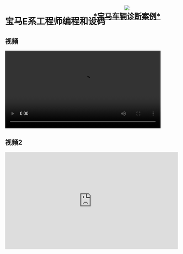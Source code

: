 <h1 style="padding-bottom:40px;">宝马E系工程师编程和设码 <div style="margin-top:-70px;" ><a style="float:right;font-size:x-large;text-align:center;" href="#!pages/bmw/index.md"><img src="../include/images/bmw.png" /> <br /> *宝马车辆诊断案例*</a> </div> </h1>


## 视频

<p style="text-align:center">
<video width="100%" controls preload="auto">
<source src="pages/bmw/e70/E70.mp4" type="video/mp4">
您的浏览器不支持HTML5 Video，请升级到最新版本或更换浏览器.
</video>
</p>

## 视频2

<iframe width="560" height="315" src="https://www.youtube.com/embed/ml3E65v1P0c" frameborder="0" allow="accelerometer; autoplay; clipboard-write; encrypted-media; gyroscope; picture-in-picture" allowfullscreen></iframe>
